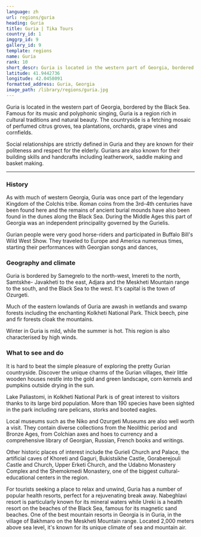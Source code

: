 ```yaml
---
language: zh
url: regions/guria
heading: Guria
title: Guria | Tika Tours
country_id: 1
imggrp_id: 9
gallery_id: 9
template: regions
name: Guria
rank: 10
short_descr: Guria is located in the western part of Georgia, bordered by the Black Sea. Famous for its music and polyphonic singing, Guria is a region rich in cultural traditions and natural beauty.
latitude: 41.9442736
longitude: 42.0458091
formatted_address: Guria, Georgia
image_path: /library/regions/guria.jpg
---
```

<div class="row content-row"><!-- 1215 (1)-->

</div>

<div class="row content-row"><!-- 1216 (2)-->
<div class="col-xs-12 col-sm-6 col-md-6"><!-- 1613 -->

Guria is located in the western part of Georgia, bordered by the Black Sea. Famous
for its music and polyphonic singing, Guria is a region rich in cultural traditions
and natural beauty. The countryside is a fetching mosaic of perfumed citrus groves,
tea plantations, orchards, grape vines and cornfields.

</div>

<div class="col-xs-12 col-sm-6 col-md-6"><!-- 1614 -->

Social relationships are strictly defined in Guria and they are known for their politeness
and respect for the elderly. Gurians are also known for their building skills and
handcrafts including leatherwork, saddle making and basket making.

</div>

</div>

<div class="row content-row"><!-- 1217 (3)-->
<div class="col-xs-12"><!-- 1615 -->

* * *

</div>

</div>

<div class="row content-row"><!-- 1218 (4)-->
<div class="col-xs-12 col-sm-6 col-md-6"><!-- 1616 -->

### History


As with much of western Georgia, Guria was once part of the legendary Kingdom of
the Colchis tribe. Roman coins from the 3rd\-4th centuries have been found here
and the remains of ancient burial mounds have also been found in the dunes along
the Black Sea. During the Middle Ages this part of Georgia was an independent principality
governed by the Gurielis.

Gurian people were very good horse\-riders and participated in Buffalo Bill's Wild
West Show. They traveled to Europe and America numerous times, starting their performances
with Georgian songs and dances,

### Geography and climate


Guria is bordered by Samegrelo to the north\-west, Imereti to the north, Samtskhe\-
Javakheti to the east, Adjara and the Meskheti Mountain range to the south, and
the Black Sea to the west. It's capital is the town of Ozurgeti.

Much of the eastern lowlands of Guria are awash in wetlands and swamp forests including
the enchanting Kolkheti National Park. Thick beech, pine and fir forests cloak the
mountains.

Winter in Guria is mild, while the summer is hot. This region is also characterised
by high winds.

</div>

<div class="col-xs-12 col-sm-6 col-md-6"><!-- 1617 -->

### What to see and do


It is hard to beat the simple pleasure of exploring the pretty Gurian countryside.
Discover the unique charms of the Gurian villages, their little wooden houses nestle
into the gold and green landscape, corn kernels and pumpkins outside drying in the
sun.

Lake Paliastomi, in Kolkheti National Park is of great interest to visitors thanks
to its large bird population. More than 190 species have been sighted in the park
including rare pelicans, storks and booted eagles.

Local museums such as the Niko and Ozurgeti Museums are also well worth a visit.
They contain diverse collections from the Neolithic period and Bronze Ages, from
Colchian axes and hoes to currency and a comprehensive library of Georgian, Russian,
French books and writings.

Other historic places of interest include the Gurieli Church and Palace, the artificial
caves of Khoreti and Gaguri, Bukistsikhe Castle, Goraberejouli Castle and Church,
Upper Erketi Church, and the Udabno Monastery Complex and the Shemokmedi Monastery,
one of the biggest cultural\-educational centers in the region.

For tourists seeking a place to relax and unwind, Guria has a number of popular health
resorts, perfect for a rejuvenating break away. Nabeghlavi resort is particularly
known for its mineral waters while Ureki is a health resort on the beaches of the
Black Sea, famous for its magnetic sand beaches. One of the best mountain resorts
in Georgia is in Guria, in the village of Bakhmaro on the Meskheti Mountain range.
Located 2,000 meters above sea level, it's known for its unique climate of sea and
mountain air.

</div>

</div>
